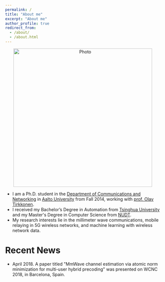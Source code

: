 ```yaml
---
permalink: /
title: "About me"
excerpt: "About me"
author_profile: true
redirect_from: 
  - /about/
  - /about.html
---
```


<p align="center">
  <img src="https://dengjunquan.github.io/images/Junquan_github.jpg?raw=true" alt="Photo" style="width: 450px;"/> 
</p>

* I am a Ph.D. student in the [Department of Communications and Networking](http://comnet.aalto.fi/en/) in [Aalto University](https://www.aalto.fi/) from Fall 2014, working with [prof. Olav Tirkkonen](http://users.comnet.aalto.fi/oltirkko/). 
* I received my Bachelor’s Degree in Automation from [Tsinghua University](http://www.tsinghua.edu.cn/publish/newthuen/) and my Master's Degree in Computer Science from [NUDT](http://www.nudt.edu.cn/index_eng.htm).
* My research interests lie in the millimeter wave communications, mobile relaying in 5G wireless networks, and machine learning with
wireless network data.


# Recent News
* April 2018. A paper titled "MmWave channel estimation via atomic norm minimization for multi-user hybrid precoding" was presented on
WCNC 2018, in Barcelona, Spain.
